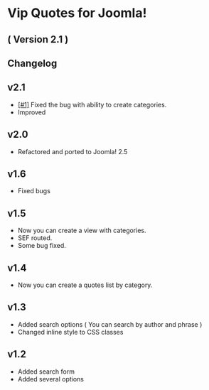 Vip Quotes for Joomla! 
==========================
( Version 2.1 )
--------------------------

Changelog
---------

v2.1
---------
* [[#1]](https://github.com/ITPrism/VipQuotes/issues/1 "Impossible to create a New Category") Fixed the bug with ability to create categories.
* Improved

v2.0
---------
* Refactored and ported to Joomla! 2.5

v1.6
---------
* Fixed bugs

v1.5
---------
* Now you can create a view with categories.
* SEF routed.
* Some bug fixed.

v1.4
---------
* Now you can create a quotes list by category.

v1.3
---------
* Added search options ( You can search by author and phrase )
* Changed inline style to CSS classes

v1.2
---------
* Added search form
* Added several options

